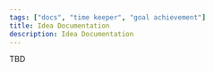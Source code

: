 ```yaml
---
tags: ["docs", "time keeper", "goal achievement"]
title: Idea Documentation
description: Idea Documentation
---
```

TBD
